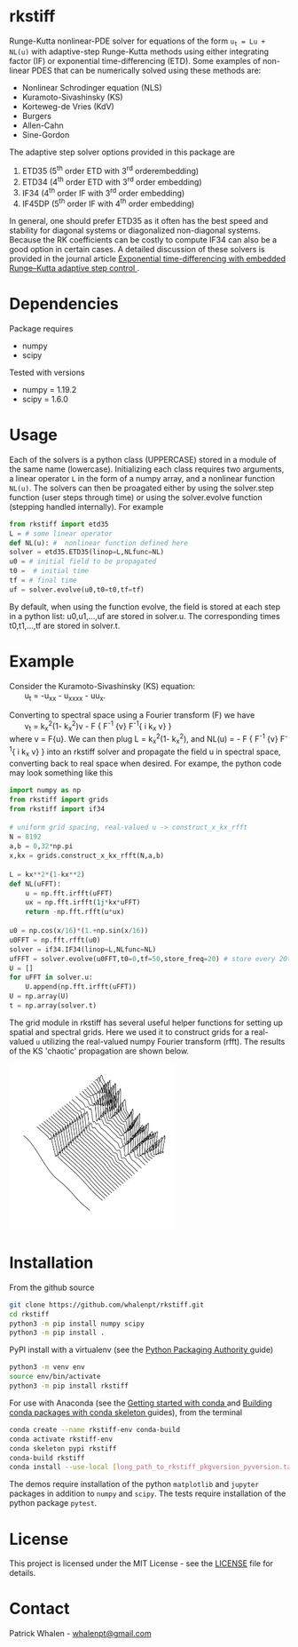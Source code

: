 
# rkstiff #

Runge-Kutta nonlinear-PDE solver for equations of the form 
<code>u<sub>t</sub> = Lu + NL(u)</code> with adaptive-step
Runge-Kutta methods using either integrating factor (IF) or exponential time-differencing (ETD).
Some examples of non-linear PDES that can be numerically solved using these methods are:
- Nonlinear Schrodinger equation (NLS)
- Kuramoto-Sivashinsky (KS)
- Korteweg-de Vries (KdV) 
- Burgers
- Allen-Cahn
- Sine-Gordon

The adaptive step solver
options provided in this package are
1. ETD35  (5<sup>th</sup> order ETD with 3<sup>rd</sup> orderembedding)
2. ETD34 (4<sup>th</sup> order ETD with 3<sup>rd</sup> order embedding)
3. IF34 (4<sup>th</sup> order IF with 3<sup>rd</sup> order embedding)
4. IF45DP (5<sup>th</sup> order IF with 4<sup>th</sup> order embedding) 

In general, one should
prefer ETD35 as it often has the best speed and stability for diagonal systems or diagonalized
non-diagonal systems. Because the RK coefficients can be costly
to compute IF34 can also be a good option in certain cases. 
A detailed discussion of these solvers is provided in the journal article  <a href = https://www.sciencedirect.com/science/article/pii/S0021999114006743> Exponential time-differencing with embedded Runge–Kutta adaptive step control </a>.

# Dependencies

Package requires
<ul>
<li> numpy </li>
<li> scipy </li>
</ul>
Tested with versions
<ul>
<li> numpy = 1.19.2 </li>
<li> scipy = 1.6.0 </li>
</ul>


# Usage #

Each of the solvers is a python class (UPPERCASE) stored in a module of the same name (lowercase). Initializing each class requires two arguments, a linear operator `L` in the form of a numpy array, and a nonlinear function `NL(u)`. The solvers can then be proagated either by using the solver.step function (user steps through time) or using the solver.evolve function (stepping handled internally). For example 

```python
from rkstiff import etd35
L = # some linear operator 
def NL(u): #  nonlinear function defined here 
solver = etd35.ETD35(linop=L,NLfunc=NL)
u0 = # initial field to be propagated 
t0 =  # initial time 
tf = # final time
uf = solver.evolve(u0,t0=t0,tf=tf)
```

By default, when using the function evolve, the field is stored at each step in a python list: u0,u1,...,uf are stored in solver.u. The corresponding times t0,t1,...,tf are stored in solver.t.

# Example #

Consider the Kuramoto-Sivashinsky (KS) equation: 
<br>
&nbsp;&nbsp;&nbsp;&nbsp;&nbsp;&nbsp;
 u<sub>t</sub> = -u<sub>xx</sub> - u<sub>xxxx</sub> - uu<sub>x</sub>. 
 
 Converting to spectral space using a Fourier transform (F) we have 
<br>
&nbsp;&nbsp;&nbsp;&nbsp;&nbsp;&nbsp;
v<sub>t</sub> = k<sub>x</sub><sup>2</sup>(1- k<sub>x</sub><sup>2</sup>)v - F \{ F<sup>-1</sup> \{v\} F<sup>-1</sup>\{ i k<sub>x</sub> v\} \} 
<br>
where v = F{u}. We can then plug L = k<sub>x</sub><sup>2</sup>(1- k<sub>x</sub><sup>2</sup>), and NL(u) =  - F \{ F<sup>-1</sup> \{v\} F<sup>-1</sup>\{ i k<sub>x</sub> v\} \} into an rkstiff solver and propagate the field u in spectral space, converting back to real space when desired. For exampe, the python code may look something like this
```python
import numpy as np
from rkstiff import grids
from rkstiff import if34

# uniform grid spacing, real-valued u -> construct_x_kx_rfft
N = 8192
a,b = 0,32*np.pi
x,kx = grids.construct_x_kx_rfft(N,a,b) 

L = kx**2*(1-kx**2)
def NL(uFFT):
    u = np.fft.irfft(uFFT)
    ux = np.fft.irfft(1j*kx*uFFT)
    return -np.fft.rfft(u*ux)

u0 = np.cos(x/16)*(1.+np.sin(x/16))
u0FFT = np.fft.rfft(u0)
solver = if34.IF34(linop=L,NLfunc=NL)
ufFFT = solver.evolve(u0FFT,t0=0,tf=50,store_freq=20) # store every 20th step in solver.u and solver.t
U = []
for uFFT in solver.u:
    U.append(np.fft.irfft(uFFT))
U = np.array(U)
t = np.array(solver.t)
```

The grid module in rkstiff has several useful helper functions for setting up spatial and spectral grids. Here we used it to construct grids for a real-valued `u` utilizing the real-valued numpy Fourier transform (rfft). The results of the KS 'chaotic' propagation are shown below. 
<br>

<img width="300" src="https://raw.githubusercontent.com/whalenpt/rkstiff/master/images/KSfig.png">

# Installation #

From the github source
```bash
git clone https://github.com/whalenpt/rkstiff.git
cd rkstiff
python3 -m pip install numpy scipy
python3 -m pip install .
```

PyPI install with a virtualenv (see the <a href = https://packaging.python.org/guides/installing-using-pip-and-virtual-environments/> Python Packaging Authority </a> guide)
```bash
python3 -m venv env
source env/bin/activate
python3 -m pip install rkstiff
```

For use with Anaconda (see the <a href = https://conda.io/projects/conda/en/latest/user-guide/getting-started.html> Getting started with conda </a> and  <a href = https://conda.io/projects/conda-build/en/latest/user-guide/tutorials/build-pkgs-skeleton.html> Building conda packages with conda skeleton </a> guides), from the terminal
```bash
conda create --name rkstiff-env conda-build
conda activate rkstiff-env
conda skeleton pypi rkstiff
conda-build rkstiff
conda install --use-local [long_path_to_rkstiff_pkgversion_pyversion.tar.bz2]
```

The demos require installation of the python `matplotlib` and `jupyter` packages in addition to `numpy` and `scipy`. The tests require installation of the python package `pytest`. 


# License #
This project is licensed under the MIT License - see the [LICENSE](./LICENSE) file for details.

# Contact #
Patrick Whalen - whalenpt@gmail.com



















